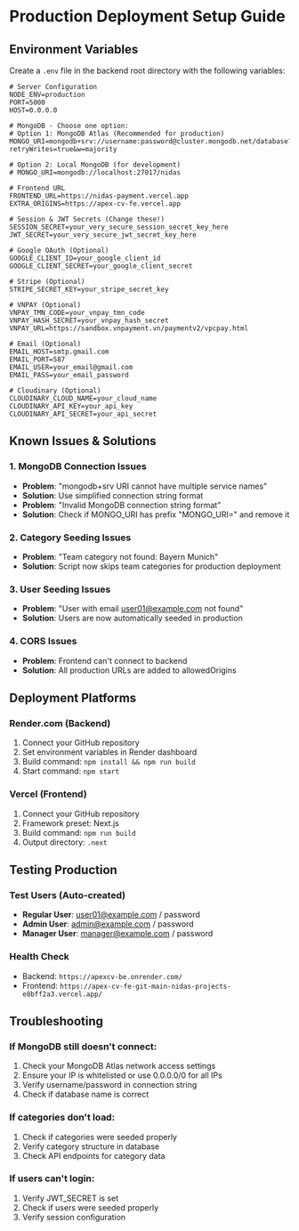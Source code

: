 # Production Deployment Setup Guide

## Environment Variables

Create a `.env` file in the backend root directory with the following variables:

```env
# Server Configuration
NODE_ENV=production
PORT=5000
HOST=0.0.0.0

# MongoDB - Choose one option:
# Option 1: MongoDB Atlas (Recommended for production)
MONGO_URI=mongodb+srv://username:password@cluster.mongodb.net/database?retryWrites=true&w=majority

# Option 2: Local MongoDB (for development)
# MONGO_URI=mongodb://localhost:27017/nidas

# Frontend URL
FRONTEND_URL=https://nidas-payment.vercel.app
EXTRA_ORIGINS=https://apex-cv-fe.vercel.app

# Session & JWT Secrets (Change these!)
SESSION_SECRET=your_very_secure_session_secret_key_here
JWT_SECRET=your_very_secure_jwt_secret_key_here

# Google OAuth (Optional)
GOOGLE_CLIENT_ID=your_google_client_id
GOOGLE_CLIENT_SECRET=your_google_client_secret

# Stripe (Optional)
STRIPE_SECRET_KEY=your_stripe_secret_key

# VNPAY (Optional)
VNPAY_TMN_CODE=your_vnpay_tmn_code
VNPAY_HASH_SECRET=your_vnpay_hash_secret
VNPAY_URL=https://sandbox.vnpayment.vn/paymentv2/vpcpay.html

# Email (Optional)
EMAIL_HOST=smtp.gmail.com
EMAIL_PORT=587
EMAIL_USER=your_email@gmail.com
EMAIL_PASS=your_email_password

# Cloudinary (Optional)
CLOUDINARY_CLOUD_NAME=your_cloud_name
CLOUDINARY_API_KEY=your_api_key
CLOUDINARY_API_SECRET=your_api_secret
```

## Known Issues & Solutions

### 1. MongoDB Connection Issues
- **Problem**: "mongodb+srv URI cannot have multiple service names"
- **Solution**: Use simplified connection string format
- **Problem**: "Invalid MongoDB connection string format"
- **Solution**: Check if MONGO_URI has prefix "MONGO_URI=" and remove it

### 2. Category Seeding Issues
- **Problem**: "Team category not found: Bayern Munich"
- **Solution**: Script now skips team categories for production deployment

### 3. User Seeding Issues
- **Problem**: "User with email user01@example.com not found"
- **Solution**: Users are now automatically seeded in production

### 4. CORS Issues
- **Problem**: Frontend can't connect to backend
- **Solution**: All production URLs are added to allowedOrigins

## Deployment Platforms

### Render.com (Backend)
1. Connect your GitHub repository
2. Set environment variables in Render dashboard
3. Build command: `npm install && npm run build`
4. Start command: `npm start`

### Vercel (Frontend)
1. Connect your GitHub repository
2. Framework preset: Next.js
3. Build command: `npm run build`
4. Output directory: `.next`

## Testing Production

### Test Users (Auto-created)
- **Regular User**: user01@example.com / password
- **Admin User**: admin@example.com / password
- **Manager User**: manager@example.com / password

### Health Check
- Backend: `https://apexcv-be.onrender.com/`
- Frontend: `https://apex-cv-fe-git-main-nidas-projects-e8bff2a3.vercel.app/`

## Troubleshooting

### If MongoDB still doesn't connect:
1. Check your MongoDB Atlas network access settings
2. Ensure your IP is whitelisted or use 0.0.0.0/0 for all IPs
3. Verify username/password in connection string
4. Check if database name is correct

### If categories don't load:
1. Check if categories were seeded properly
2. Verify category structure in database
3. Check API endpoints for category data

### If users can't login:
1. Verify JWT_SECRET is set
2. Check if users were seeded properly
3. Verify session configuration 